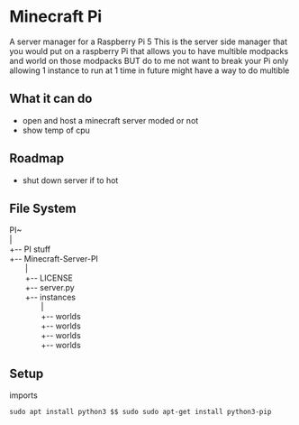 # Minecraft Pi
 A server manager for a Raspberry Pi 5
This is the server side manager that you would put on a raspberry Pi that allows you to have multible modpacks and world on those modpacks BUT do to me not want to break your Pi only allowing 1 instance to run at 1 time in future might have a way to do multible

## What it can do
* open and host a minecraft server moded or not
* show temp of cpu


## Roadmap
* shut down server if to hot


## File System

PI~\
|\
+-- PI stuff\
+-- Minecraft-Server-PI\
&emsp;&emsp;|\
&emsp;&emsp;+-- LICENSE\
&emsp;&emsp;+-- server.py\
&emsp;&emsp;+-- instances\
&emsp;&emsp;&emsp;&emsp;|\
&emsp;&emsp;&emsp;&emsp;+-- worlds\
&emsp;&emsp;&emsp;&emsp;+-- worlds\
&emsp;&emsp;&emsp;&emsp;+-- worlds\
&emsp;&emsp;&emsp;&emsp;+-- worlds


## Setup
imports
``` 
sudo apt install python3 $$ sudo sudo apt-get install python3-pip
```